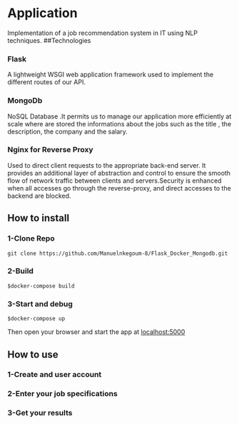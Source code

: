 # Application 
Implementation of a job recommendation system in IT using NLP techniques.
##Technologies
### Flask 
A lightweight WSGI web application framework used to implement the different routes of our API.
### MongoDb
NoSQL Database .It permits us to manage our application more efficiently at scale where are stored the informations about the jobs such as the title , the description, the company and the salary.

### Nginx for Reverse Proxy
Used to direct client requests to the appropriate back-end server. It provides an additional layer of abstraction and control to ensure the smooth flow of network traffic between clients and servers.Security is enhanced when all accesses go through the reverse-proxy, and direct accesses to the backend are blocked.


## How to install
### 1-Clone Repo
```shell
git clone https://github.com/Manuelnkegoum-8/Flask_Docker_Mongodb.git
```
### 2-Build
```shell
$docker-compose build
```
### 3-Start and debug
```shell
$docker-compose up
```
Then open your browser and start the app at [localhost:5000]()
## How to use
### 1-Create and user account
### 2-Enter your job specifications
### 3-Get your results

